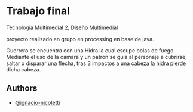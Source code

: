
# Trabajo final 
Tecnologia Multimedial 2, Diseño Multimedial

proyecto realizado en grupo en processing en base de java. 

Guerrero se encuentra con una Hidra la cual escupe bolas de fuego. Mediante el uso de la camara y un patron se guia al personaje a cubrirse, saltar o disparar una flecha, tras 3 impactos a una cabeza la hidra pierde dicha cabeza.


## Authors

- [@ignacio-nicoletti](https://github.com/ignacio-nicoletti)

